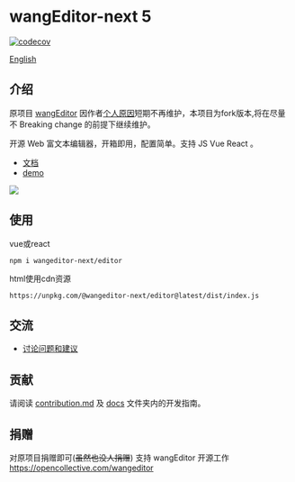 # wangEditor-next 5

[![codecov](https://codecov.io/gh/cycleccc/wangEditor-next/branch/master/graph/badge.svg?token=0ZSXFXJPK3)](https://codecov.io/gh/cycleccc/wangEditor-next)

[English](./README-en.md)

## 介绍

原项目 [wangEditor](https://github.com/wangeditor-team/wangEditor) 因作者[个人原因](https://juejin.cn/post/7272735633458413602)短期不再维护，本项目为fork版本,将在尽量不 Breaking change 的前提下继续维护。

开源 Web 富文本编辑器，开箱即用，配置简单。支持 JS Vue React 。


- [文档](https://www.wangeditor.com/)
- [demo](https://www.wangeditor.com/demo/)

![](./docs/images/editor.png)

## 使用

vue或react
~~~shell
npm i wangeditor-next/editor
~~~

html使用cdn资源
~~~
https://unpkg.com/@wangeditor-next/editor@latest/dist/index.js
~~~

## 交流

- [讨论问题和建议](https://github.com/cycleccc/wangEditor/pulls)

## 贡献

请阅读 [contribution.md](https://github.com/cycleccc/wangEditor-next/blob/master/docs/contribution-CN.md) 及 [docs](https://github.com/cycleccc/wangEditor-next/tree/master/docs) 文件夹内的开发指南。


## 捐赠

对原项目捐赠即可(~~虽然也没人捐赠~~)
支持 wangEditor 开源工作 https://opencollective.com/wangeditor
